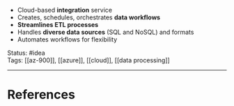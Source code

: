 - ﻿﻿Cloud-based **integration** service
- ﻿﻿Creates, schedules, orchestrates **data workflows**
- ﻿﻿**Streamlines ETL processes**
- ﻿﻿Handles **diverse data sources** (SQL and NoSQL) and formats
- ﻿﻿Automates workflows for flexibility

Status: #idea  
Tags: [[az-900]], [[azure]], [[cloud]], [[data processing]]  

---
# References